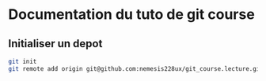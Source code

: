 # Documentation du tuto de git course

## Initialiser un depot

```bash
git init
git remote add origin git@github.com:nemesis228ux/git_course.lecture.git
```